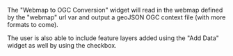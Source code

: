 The "Webmap to OGC Conversion" widget will read in the webmap defined by the "webmap" url var and output a geoJSON OGC context file (with more formats to come).

The user is also able to include feature layers added using the "Add Data" widget as well by using the checkbox.
